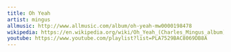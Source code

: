 ```yaml
---
title: Oh Yeah
artist: mingus
allmusic: http://www.allmusic.com/album/oh-yeah-mw0000198478
wikipedia: https://en.wikipedia.org/wiki/Oh_Yeah_(Charles_Mingus_album)
youtube: https://www.youtube.com/playlist?list=PLA7529BAC8069DB8A
---
```

